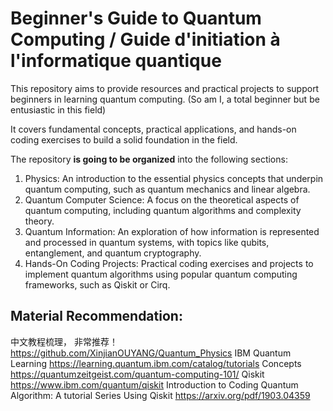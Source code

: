 # Beginner's Guide to Quantum Computing / Guide d'initiation à l'informatique quantique

This repository aims to provide resources and practical projects to support beginners in learning quantum computing. (So am I, a total beginner but be entusiastic in this field)

It covers fundamental concepts, practical applications, and hands-on coding exercises to build a solid foundation in the field.

The repository **is going to be organized** into the following sections:

1. Physics: An introduction to the essential physics concepts that underpin quantum computing, such as quantum mechanics and linear algebra.
2. Quantum Computer Science: A focus on the theoretical aspects of quantum computing, including quantum algorithms and complexity theory.
3. Quantum Information: An exploration of how information is represented and processed in quantum systems, with topics like qubits, entanglement, and quantum cryptography.
4. Hands-On Coding Projects: Practical coding exercises and projects to implement quantum algorithms using popular quantum computing frameworks, such as Qiskit or Cirq.

## Material Recommendation:

中文教程梳理， 非常推荐！ https://github.com/XinjianOUYANG/Quantum_Physics
IBM Quantum Learning https://learning.quantum.ibm.com/catalog/tutorials
Concepts https://quantumzeitgeist.com/quantum-computing-101/
Qiskit https://www.ibm.com/quantum/qiskit
Introduction to Coding Quantum Algorithm: A tutorial Series Using Qiskit https://arxiv.org/pdf/1903.04359

